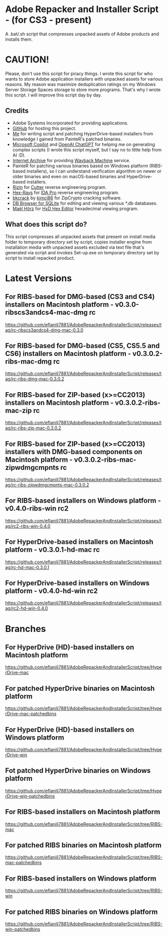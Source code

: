 # Adobe Repacker and Installer Script - (for CS3 - present)
A .bat/.sh script that compresses unpacked assets of Adobe products and installs them.

# CAUTION!
Please, don't use this script for piracy things. I wrote this script for who wants to store Adobe application installers with unpacked assets for various reasons. My reason was maximize deduplication ratings on my Windows Server Storage Spaces storage to store more programs. That's why I wrote this script. I will improve this script day by day.

## Credits
- Adobe Systems Incorporated for providing applications.
- [GitHub](https://github.com) for hosting this project.
- [Me](https://github.com/eflanili7881) for writing script and patching HyperDrive-based installers from knowledge I gained from PainteR's patched binaries.
- [Microsoft Copilot](https://copilot.microsoft.com) and [OpenAI ChatGPT](https://chat.openai.com) for helping me on generating complex scripts (I wrote this script myself, but I say no to little help from AI :D).
- [Internet Archive](https://archive.org) for providing [Wayback Machine](https://web.archive.org) service.
- PainteR for patching various binaries based on Windows platform (RIBS-based installers), so I can understand verification algorithm on newer or older binaries and even on macOS-based binaries and HyperDrive-based installers.
- [Rizin](https://rizin.re) for [Cutter](https://cutter.re) reverse engineering program.
- [Hex-Rays](https://hex-rays.com/) for [IDA Pro](https://hex-rays.com/ida-pro) reverse engineering program.
- [bkcrack](https://github.com/kimci86/bkcrack) by [kimci86](https://github.com/kimci86) for ZipCrypto cracking software.
- [DB Browser for SQLite](https://sqlitebrowser.org) for editing and viewing various *.db databases.
- [Maël Hörz](https://mh-nexus.de) for [HxD Hex Editor](https://mh-nexus.de/en/hxd) hexadecimal viewing program.

## What does this script do?
This script compresses all unpacked assets that present on install media folder to temporary directory set by script, copies installer engine from installation media with unpacked assets excluded via text file that's generated via script and invokes Set-up.exe on temporary directory set by script to install repacked product.

# Latest Versions
## For RIBS-based for DMG-based (CS3 and CS4) installers on Macintosh platform - v0.3.0-ribscs3andcs4-mac-dmg rc
https://github.com/eflanili7881/AdobeRepackerAndInstallerScript/releases/tag/rc-ribscs3andcs4-dmg-mac-0.3.0
## For RIBS-based for DMG-based (CS5, CS5.5 and CS6) installers on Macintosh platform - v0.3.0.2-ribs-mac-dmg rc
https://github.com/eflanili7881/AdobeRepackerAndInstallerScript/releases/tag/rc-ribs-dmg-mac-0.3.0.2
## For RIBS-based for ZIP-based (x>=CC2013) installers on Macintosh platform - v0.3.0.2-ribs-mac-zip rc
https://github.com/eflanili7881/AdobeRepackerAndInstallerScript/releases/tag/rc-ribs-zip-mac-0.3.0.2
## For RIBS-based for ZIP-based (x>=CC2013) installers with DMG-based components on Macintosh platform - v0.3.0.2-ribs-mac-zipwdmgcmpnts rc
https://github.com/eflanili7881/AdobeRepackerAndInstallerScript/releases/tag/rc-ribs-zipwdmgcmpnts-mac-0.3.0.2
## For RIBS-based installers on Windows platform - v0.4.0-ribs-win rc2
https://github.com/eflanili7881/AdobeRepackerAndInstallerScript/releases/tag/rc2-ribs-win-0.4.0
## For HyperDrive-based installers on Macintosh platform - v0.3.0.1-hd-mac rc
https://github.com/eflanili7881/AdobeRepackerAndInstallerScript/releases/tag/rc-hd-mac-0.3.0.1
## For HyperDrive-based installers on Windows platform - v0.4.0-hd-win rc2
https://github.com/eflanili7881/AdobeRepackerAndInstallerScript/releases/tag/rc2-hd-win-0.4.0

# Branches
## For HyperDrive (HD)-based installers on Macintosh platform
https://github.com/eflanili7881/AdobeRepackerAndInstallerScript/tree/HyperDrive-mac
## For patched HyperDrive binaries on Macintosh platform
https://github.com/eflanili7881/AdobeRepackerAndInstallerScript/tree/HyperDrive-mac-patchedbins
## For HyperDrive (HD)-based installers on Windows platform
https://github.com/eflanili7881/AdobeRepackerAndInstallerScript/tree/HyperDrive-win
## Fot patched HyperDrive binaries on Windows platform
https://github.com/eflanili7881/AdobeRepackerAndInstallerScript/tree/HyperDrive-win-patchedbins
## For RIBS-based installers on Macintosh platform
https://github.com/eflanili7881/AdobeRepackerAndInstallerScript/tree/RIBS-mac
## For patched RIBS binaries on Macintosh platform
https://github.com/eflanili7881/AdobeRepackerAndInstallerScript/tree/RIBS-mac-patchedbins
## For RIBS-based installers on Windows platform
https://github.com/eflanili7881/AdobeRepackerAndInstallerScript/tree/RIBS-win
## For patched RIBS binaries on Windows platform
https://github.com/eflanili7881/AdobeRepackerAndInstallerScript/tree/RIBS-win-patchedbins

